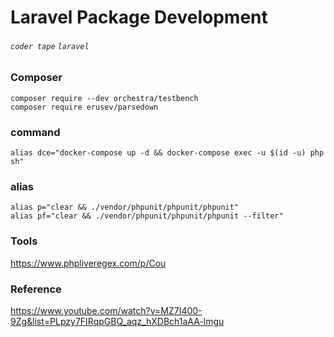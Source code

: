 # Laravel Package Development
###### `coder tape` `laravel`

### Composer

```cmd=
composer require --dev orchestra/testbench
composer require erusev/parsedown
```

### command

```cmd=
alias dce="docker-compose up -d && docker-compose exec -u $(id -u) php sh"
```

### alias

```cmd=
alias p="clear && ./vendor/phpunit/phpunit/phpunit"
alias pf="clear && ./vendor/phpunit/phpunit/phpunit --filter"
```

### Tools

https://www.phpliveregex.com/p/Cou

### Reference
https://www.youtube.com/watch?v=MZ7I400-9Zg&list=PLpzy7FIRqpGBQ_aqz_hXDBch1aAA-lmgu